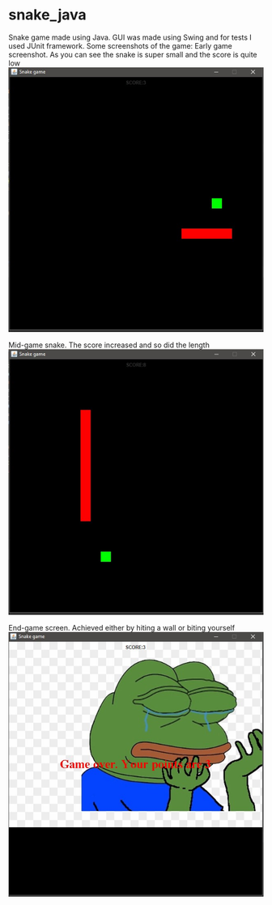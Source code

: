 # snake_java
Snake game made using Java. GUI was made using Swing and for tests I used JUnit framework.
Some screenshots of the game:
Early game screenshot. As you can see the snake is super small and the score is quite low
![](screenshots/snake_earlygame.jpg)


Mid-game snake. The score increased and so did the length
![](screenshots/snake_midgame.jpg)


End-game screen. Achieved either by hiting a wall or biting yourself
![](screenshots/endgame.jpg)
